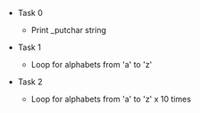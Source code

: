 
- Task 0
	- Print _putchar string 


- Task 1
	- Loop for alphabets from 'a' to 'z'

- Task 2
	- Loop for alphabets from 'a' to 'z' x 10 times
